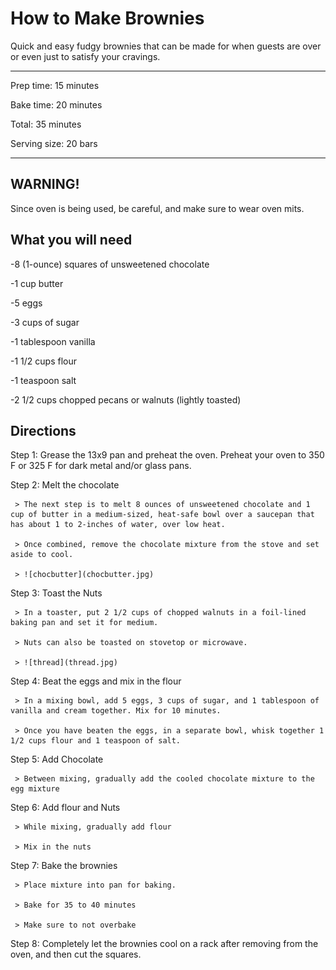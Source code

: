 # How to Make Brownies

Quick and easy fudgy brownies that can be made for when guests are over or even just to satisfy your cravings. 

_________________________________________________________________________________________________________
Prep time: 15 minutes

Bake time: 20 minutes

Total: 35 minutes

Serving size: 20 bars
_________________________________________________________________________________________________________

## WARNING!
Since oven is being used, be careful, and make sure to wear oven mits.

## What you will need

-8 (1-ounce) squares of unsweetened chocolate

-1 cup butter

-5 eggs

-3 cups of sugar

-1 tablespoon vanilla

-1 1/2 cups flour

-1 teaspoon salt

-2 1/2 cups chopped pecans or walnuts (lightly toasted)

## Directions

Step 1: Grease the 13x9 pan and preheat the oven. Preheat your oven to 350 F or 325 F for dark metal and/or glass pans.

Step 2: Melt the chocolate

     > The next step is to melt 8 ounces of unsweetened chocolate and 1 cup of butter in a medium-sized, heat-safe bowl over a saucepan that has about 1 to 2-inches of water, over low heat.

     > Once combined, remove the chocolate mixture from the stove and set aside to cool.

     > ![chocbutter](chocbutter.jpg)

Step 3: Toast the Nuts

     > In a toaster, put 2 1/2 cups of chopped walnuts in a foil-lined baking pan and set it for medium.
     
     > Nuts can also be toasted on stovetop or microwave.
     
     > ![thread](thread.jpg)

Step 4: Beat the eggs and mix in the flour
     
     > In a mixing bowl, add 5 eggs, 3 cups of sugar, and 1 tablespoon of vanilla and cream together. Mix for 10 minutes.
     
     > Once you have beaten the eggs, in a separate bowl, whisk together 1 1/2 cups flour and 1 teaspoon of salt.

Step 5: Add Chocolate

     > Between mixing, gradually add the cooled chocolate mixture to the egg mixture

Step 6: Add flour and Nuts

     > While mixing, gradually add flour
     
     > Mix in the nuts

Step 7: Bake the brownies

     > Place mixture into pan for baking.
     
     > Bake for 35 to 40 minutes
     
     > Make sure to not overbake
     
Step 8: Completely let the brownies cool on a rack after removing from the oven, and then cut the squares.
   

